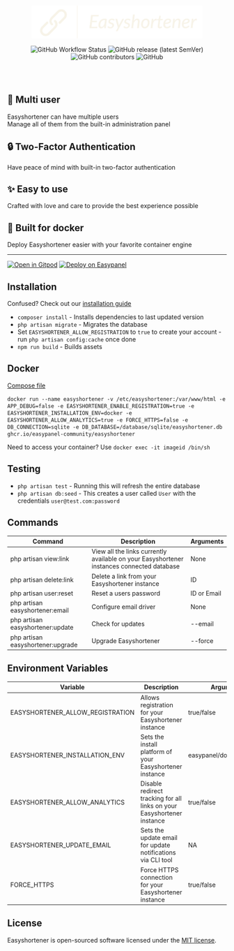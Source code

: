 <p align="center">
<img width="auto" height="75" src="public/easyshortenerlogo.png" alt="easyshortener logo">
</p>


<p align="center">
<img alt="GitHub Workflow Status" src="https://img.shields.io/github/actions/workflow/status/easypanel-community/easyshortener/packages.yml">
<img alt="GitHub release (latest SemVer)" src="https://img.shields.io/github/v/release/easypanel-community/easyshortener?label=version">
<img alt="GitHub contributors" src="https://img.shields.io/github/contributors/easypanel-community/easyshortener">
<img alt="GitHub" src="https://img.shields.io/github/license/easypanel-community/easyshortner">
</p>

<br/><br/>
## :busts_in_silhouette: Multi user
Easyshortener can have multiple users \
Manage all of them from the built-in administration panel

## :lock: Two-Factor Authentication
Have peace of mind with built-in two-factor authentication

## :sparkles: Easy to use
Crafted with love and care to provide the best experience possible

## :whale2: Built for docker
Deploy Easyshortener easier with your favorite container engine

---

<!-- easy deployment -->
<!--[![Deploy on Railway](https://railway.app/button.svg)](https://railway.app/template/EClQYM?referralCode=A0Qtm6)-->
[![Open in Gitpod](https://gitpod.io/button/open-in-gitpod.svg)](https://gitpod.io#snapshot/bef448f4-541b-41b5-a5a7-daa545f26171)
[![Deploy on Easypanel](https://easypanel.io/img/deploy-on-easypanel-40.svg)](https://easypanel.io/docs/templates/easyshortener)


## Installation 

Confused? Check out our [installation guide](https://github.com/Easypanel-Community/easyshortener/blob/main/INSTALL.md)
- `composer install` - Installs dependencies to last updated version
- `php artisan migrate` - Migrates the database
- Set `EASYSHORTENER_ALLOW_REGISTRATION` to `true` to create your account - run `php artisan config:cache` once done
- `npm run build` - Builds assets

## Docker
<!-- easypanel one click -->
<!--[![Deploy on Easypanel](https://easypanel.io/img/deploy-on-easypanel-40.svg)](https://easypanel.io/docs/templates/easyshortener)-->
<!-- docker compose -->
[Compose file](https://github.com/Easypanel-Community/easyshortener/blob/main/docker/docker-compose.yml)
```
docker run --name easyshortener -v /etc/easyshortener:/var/www/html -e APP_DEBUG=false -e EASYSHORTENER_ENABLE_REGISTRATION=true -e EASYSHORTENER_INSTALLATION_ENV=docker -e EASYSHORTENER_ALLOW_ANALYTICS=true -e FORCE_HTTPS=false -e DB_CONNECTION=sqlite -e DB_DATABASE=/database/sqlite/easyshortener.db ghcr.io/easypanel-community/easyshortener
```
Need to access your container? Use `docker exec -it imageid /bin/sh` 


## Testing

- `php artisan test` - Running this will refresh the entire database
- `php artisan db:seed` - This creates a user called `User` with the credentials `user@test.com:password`

## Commands

| Command                           | Description    | Arguments |
|-----------------------------------| -------------- |------|
| php artisan view:link             | View all the links currently available on your Easyshortener instances connected database | None |
| php artisan delete:link           | Delete a link from your Easyshortener instance  | ID   |
| php artisan user:reset            | Reset a users password | ID or Email | None |
| php artisan easyshortener:email   | Configure email driver | None |
| php artisan easyshortener:update  | Check for updates | --email |
| php artisan easyshortener:upgrade | Upgrade Easyshortener | --force |

 ## Environment Variables

| Variable                         | Description                                                            | Arguments                |
|----------------------------------|------------------------------------------------------------------------|--------------------------|
| EASYSHORTENER_ALLOW_REGISTRATION | Allows registration for your Easyshortener instance                    | true/false               |
| EASYSHORTENER_INSTALLATION_ENV   | Sets the install platform of your Easyshortener instance               | easypanel/docker/webhost |
| EASYSHORTENER_ALLOW_ANALYTICS    | Disable redirect tracking for all links on your Easyshortener instance | true/false               |
| EASYSHORTENER_UPDATE_EMAIL       | Sets the update email for update notifications via CLI tool            | NA                       |
| FORCE_HTTPS                      | Force HTTPS connection for your Easyshortener instance                 | true/false               |

## License

Easyshortener is open-sourced software licensed under the [MIT license](https://opensource.org/licenses/MIT).

